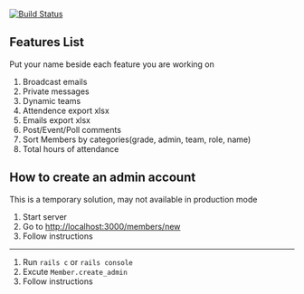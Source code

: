 [![Build Status](https://travis-ci.com/EdwGx/WarriorRobotix.svg?token=zvtFKy8HZxFXMRFksL1n)](https://travis-ci.com/EdwGx/WarriorRobotix)

## Features List
Put your name beside each feature you are working on

1. Broadcast emails
2. Private messages
3. Dynamic teams
4. Attendence export xlsx
5. Emails export xlsx
6. Post/Event/Poll comments
7. Sort Members by categories(grade, admin, team, role, name)
8. Total hours of attendance

## How to create an admin account

This is a temporary solution, may not available in production mode

1. Start server
2. Go to <http://localhost:3000/members/new>
3. Follow instructions

----

1. Run `rails c` or `rails console`
2. Excute `Member.create_admin`
3. Follow instructions
